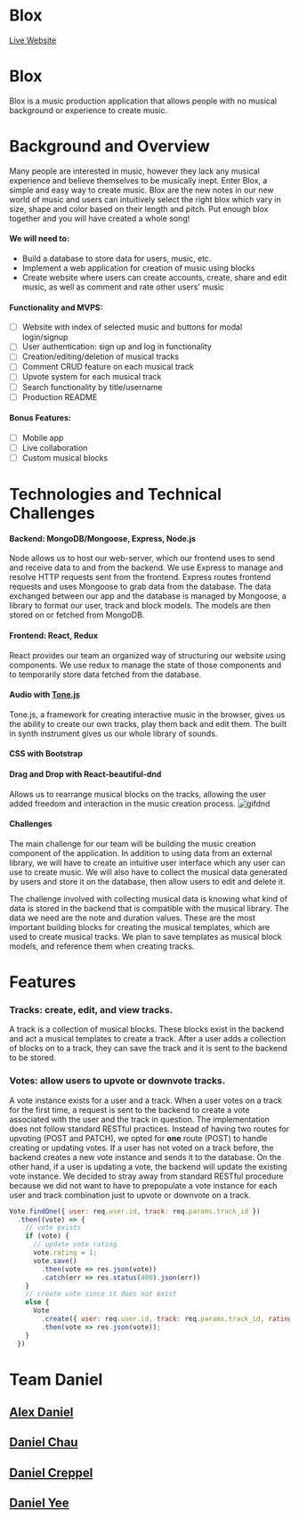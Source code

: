 # Blox
[Live Website](https://morning-plains-24273.herokuapp.com/#/)

# Blox 

Blox is a music production application that allows people with no musical background or experience to create music.

# Background and Overview

Many people are interested in music, however they lack any musical experience and believe themselves to be musically inept. Enter Blox, a simple and easy way to create music. Blox are the new notes in our new world of music and users can intuitively select the right blox which vary in size, shape and color based on their length and pitch. Put enough blox together and you will have created a whole song!

#### We will need to:
  * Build a database to store data for users, music, etc.
  * Implement a web application for creation of music using blocks
  * Create website where users can create accounts, create, share and edit music, as well as comment and rate other users' music

#### Functionality and MVPS:

  - [ ] Website with index of selected music and buttons for modal login/signup
  - [ ] User authentication: sign up and log in functionality
  - [ ] Creation/editing/deletion of musical tracks
  - [ ] Comment CRUD feature on each musical track
  - [ ] Upvote system for each musical track
  - [ ] Search functionality by title/username
  - [ ] Production README
  
####  Bonus Features:
  
  - [ ] Mobile app
  - [ ] Live collaboration
  - [ ] Custom musical blocks
  
# Technologies and Technical Challenges

#### Backend: MongoDB/Mongoose, Express, Node.js

Node allows us to host our web-server, which our frontend uses to send and receive data to and from the backend.  We use Express to manage and resolve HTTP requests sent from the frontend.  Express routes frontend requests and uses Mongoose to grab data from the database.  The data exchanged between our app and the database is managed by Mongoose, a library to format our user, track and block models.  The models are then stored on or fetched from MongoDB. 

#### Frontend: React, Redux

React provides our team an organized way of structuring our website using components.  We use redux to manage the state of those components and to temporarily store data fetched from the database.

#### Audio with [Tone.js](https://tonejs.github.io/)

Tone.js, a framework for creating interactive music in the browser, gives us the ability to create our own tracks, play them back and edit them. The built in synth instrument gives us our whole library of sounds.

#### CSS with Bootstrap

<!-- ! CHAU -->

#### Drag and Drop with React-beautiful-dnd

Allows us to rearrange musical blocks on the tracks, allowing the user added freedom and interaction in the music creation process.
![gifdnd](https://raw.githubusercontent.com/danjamesyee/MERNblocks/master/dragndrop.gif)
#### Challenges

The main challenge for our team will be building the music creation component of the application. In addition to using data from an external library, we will have to create an intuitive user interface which any user can use to create music. We will also have to collect the musical data generated by users and store it on the database, then allow users to edit and delete it. 

The challenge involved with collecting musical data is knowing what kind of data is stored in the backend that is compatible with the musical library. The data we need are the note and duration values.  These are the most important building blocks for creating the musical templates, which are used to create musical tracks. We plan to save templates as musical block models, and reference them when creating tracks.

# Features

### Tracks: create, edit, and view tracks.
A track is a collection of musical blocks.  These blocks exist in the backend and act a musical templates to create a track.  After a user adds a collection of blocks on to a track, they can save the track and it is sent to the backend to be stored.
<!-- !YEE -->

### Votes: allow users to upvote or downvote tracks.
A vote instance exists for a user and a track.  When a user votes on a track for the first time, a request is sent to the backend to create a vote associated with the user and the track in question.  The implementation does not follow standard RESTful practices.  Instead of having two routes for upvoting (POST and PATCH), we opted for __one__ route (POST) to handle creating or updating votes.  If a user has not voted on a track before, the backend creates a new vote instance and sends it to the database.  On the other hand, if a user is updating a vote, the backend will update the existing vote instance.  We decided to stray away from standard RESTful procedure because we did not want to have to prepopulate a vote instance for each user and track combination just to upvote or downvote on a track.

``` Javascript
Vote.findOne({ user: req.user.id, track: req.params.track_id })
  .then((vote) => {
    // vote exists
    if (vote) {
      // update vote rating
      vote.rating = 1;
      vote.save()
        .then(vote => res.json(vote))
        .catch(err => res.status(400).json(err))
    } 
    // create vote since it does not exist
    else {
      Vote
        .create({ user: req.user.id, track: req.params.track_id, rating: 1})
        .then(vote => res.json(vote));
    }
  })
```

# Team Daniel
## [Alex Daniel](https://github.com/alexbpbdroid)
## [Daniel Chau](https://github.com/danchau88)
## [Daniel Creppel](https://github.com/dancreppel)
## [Daniel Yee](https://github.com/danjamesyee)

 

